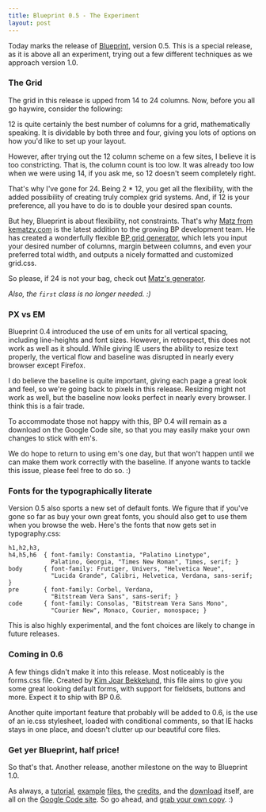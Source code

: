 ```yaml
---
title: Blueprint 0.5 - The Experiment
layout: post
---
```


Today marks the release of [Blueprint][1], version 0.5. This is a special release, as it is above all an experiment, trying out a few different techniques as we approach version 1.0.

### The Grid

The grid in this release is upped from 14 to 24 columns. Now, before you all go haywire, consider the following:

12 is quite certainly the best number of columns for a grid, mathematically speaking. It is dividable by both three and four, giving you lots of options on how you'd like to set up your layout.

However, after trying out the 12 column scheme on a few sites, I believe it is too constricting. That is, the column count is too low. It was already too low when we were using 14, if you ask me, so 12 doesn't seem completely right.

That's why I've gone for 24. Being 2 * 12, you get all the flexibility, with the added possibility of creating truly complex grid systems. And, if 12 is your preference, all you have to do is to double your desired span counts. 

But hey, Blueprint is about flexibility, not constraints. That's why [Matz from kematzy.com][2] is the latest addition to the growing BP development team. He has created a wonderfully flexible [BP grid generator][3], which lets you input your desired number of columns, margin between columns, and even your preferred total width, and outputs a nicely formatted and customized grid.css. 

So please, if 24 is not your bag, check out [Matz's generator][3].

_Also, the `first` class is no longer needed. :)_

### PX vs EM

Blueprint 0.4 introduced the use of em units for all vertical spacing, including line-heights and font sizes. However, in retrospect, this does not work as well as it should. While giving IE users the ability to resize text properly, the vertical flow and baseline was disrupted in nearly every browser except Firefox. 

I do believe the baseline is quite important, giving each page a great look and feel, so we're going back to pixels in this release. Resizing might not work as well, but the baseline now looks perfect in nearly every browser. I think this is a fair trade. 

To accommodate those not happy with this, BP 0.4 will remain as a download on the Google Code site, so that you may easily make your own changes to stick with em's. 

We do hope to return to using em's one day, but that won't happen until we can make them work correctly with the baseline. If anyone wants to tackle this issue, please feel free to do so. :)

### Fonts for the typographically literate

Version 0.5 also sports a new set of default fonts. We figure that if you've gone so far as buy your own great fonts, you should also get to use them when you browse the web. Here's the fonts that now gets set in typography.css:

    h1,h2,h3,
    h4,h5,h6  { font-family: Constantia, "Palatino Linotype", 
                Palatino, Georgia, "Times New Roman", Times, serif; }
    body      { font-family: Frutiger, Univers, "Helvetica Neue", 
                "Lucida Grande", Calibri, Helvetica, Verdana, sans-serif; } 
    pre       { font-family: Corbel, Verdana, 
                "Bitstream Vera Sans", sans-serif; } 
    code      { font-family: Consolas, "Bitstream Vera Sans Mono", 
                "Courier New", Monaco, Courier, monospace; } 
		
This is also highly experimental, and the font choices are likely to change in future releases.

### Coming in 0.6

A few things didn't make it into this release. Most noticeably is the forms.css file. Created by [Kim Joar Bekkelund][4], this file aims to give you some great looking default forms, with support for fieldsets, buttons and more. Expect it to ship with BP 0.6.

Another quite important feature that probably will be added to 0.6, is the use of an ie.css stylesheet, loaded with conditional comments, so that IE hacks stays in one place, and doesn't clutter up our beautiful core files.

### Get yer Blueprint, half price!

So that's that. Another release, another milestone on the way to Blueprint 1.0. 

As always, a [tutorial][5], [example][6] [files][7], the [credits][8], and the [download][9] itself, are all on the [Google Code site][1]. So go ahead, and [grab your own copy][9]. :)

  [1]: http://code.google.com/p/blueprintcss/
  [2]: http://kematzy.com/
  [3]: http://kematzy.com/blueprint-generator/
  [4]: http://kimjoar.net/
  [5]: http://code.google.com/p/blueprintcss/wiki/Tutorial
  [6]: http://bjorkoy.com/blueprint/sample.html
  [7]: http://bjorkoy.com/blueprint/typography-test.html
  [8]: http://code.google.com/p/blueprintcss/wiki/Contributors
  [9]: http://code.google.com/p/blueprintcss/downloads/list


